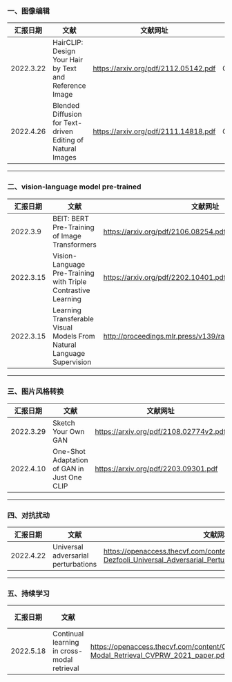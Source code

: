 ### 一、图像编辑

| 汇报日期 | 文献 | 文献网址 | 来源 | github地址 |
| ---- | ---- | ---- | ---- | ---- |
| 2022.3.22 | HairCLIP: Design Your Hair by Text and Reference Image | https://arxiv.org/pdf/2112.05142.pdf | CVPR2022 | https://github.com/wty-ustc/HairCLIP |
| 2022.4.26 | Blended Diffusion for Text-driven Editing of Natural Images | https://arxiv.org/pdf/2111.14818.pdf | CVPR2022 | http://omriavrahami.com/blended-diffusion-page/ |

---

### 二、vision-language model pre-trained

| 汇报日期 | 文献 | 文献网址 | 来源 | github地址 |
| ---- | ---- | ---- | ---- | ---- |
| 2022.3.9 | BEIT: BERT Pre-Training of Image Transformers | https://arxiv.org/pdf/2106.08254.pdf | ICLR2022 | https://aka.ms/beit |
| 2022.3.15 | Vision-Language Pre-Training with Triple Contrastive Learning | https://arxiv.org/pdf/2202.10401.pdf | CVPR2022 |https://github.com/uta-smile/ |
| 2022.3.15 | Learning Transferable Visual Models From Natural Language Supervision | http://proceedings.mlr.press/v139/radford21a/radford21a.pdf | ICML2021 | https://github.com/OpenAI/CLIP |

---

### 三、图片风格转换

| 汇报日期 | 文献 | 文献网址 | 来源 | github地址 |
| ---- | ---- | ---- | ---- | ---- |
| 2022.3.29 | Sketch Your Own GAN | https://arxiv.org/pdf/2108.02774v2.pdf | ICCV2021 | https://github.com/PeterWang512/GANSketching |
| 2022.4.10 | One-Shot Adaptation of GAN in Just One CLIP | https://arxiv.org/pdf/2203.09301.pdf | arXiv2203 | https://github.com/submission6378/OneshotCLIP |

---

### 四、对抗扰动

| 汇报日期 | 文献 | 文献网址 | 来源 | github地址 |
| ---- | ---- | ---- | ---- | ---- |
| 2022.4.22 | Universal adversarial perturbations | https://openaccess.thecvf.com/content_cvpr_2017/papers/Moosavi-Dezfooli_Universal_Adversarial_Perturbations_CVPR_2017_paper.pdf | CVPR2017 | https://github.com/LTS4/universal |

---

### 五、持续学习
| 汇报日期 | 文献 | 文献网址 | 来源 | github地址 |
| ---- | ---- | ---- | ---- | ---- |
| 2022.5.18 | Continual learning in cross-modal retrieval | https://openaccess.thecvf.com/content/CVPR2021W/CLVision/papers/Wang_Continual_Learning_in_Cross-Modal_Retrieval_CVPRW_2021_paper.pdf | CVPR2017 | / |

